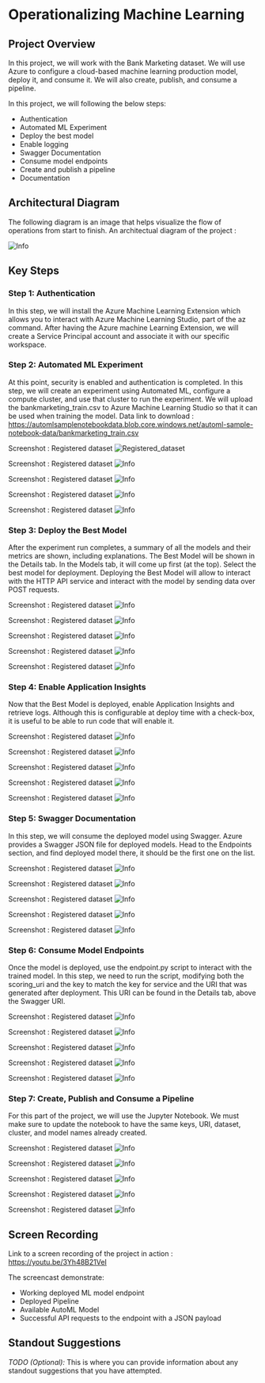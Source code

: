 # Operationalizing Machine Learning

## Project Overview
In this project, we will work with the Bank Marketing dataset. We will use Azure to configure a cloud-based machine learning production model, deploy it, and consume it. We will also create, publish, and consume a pipeline.

In this project, we will following the below steps:

- Authentication
- Automated ML Experiment
- Deploy the best model
- Enable logging
- Swagger Documentation
- Consume model endpoints
- Create and publish a pipeline
- Documentation

## Architectural Diagram
The following diagram is an image that helps visualize the flow of operations from start to finish. An architectual diagram of the project :

![Info](screenshot/Info.JPG)

## Key Steps

### Step 1: Authentication

In this step, we will install the Azure Machine Learning Extension which allows you to interact with Azure Machine Learning Studio, part of the az command. After having the Azure machine Learning Extension, we will create a Service Principal account and associate it with our specific workspace.

### Step 2: Automated ML Experiment

At this point, security is enabled and authentication is completed. In this step, we will create an experiment using Automated ML, configure a compute cluster, and use that cluster to run the experiment. We will upload the bankmarketing_train.csv to Azure Machine Learning Studio so that it can be used when training the model. Data link to download : https://automlsamplenotebookdata.blob.core.windows.net/automl-sample-notebook-data/bankmarketing_train.csv

Screenshot : Registered dataset
![Registered_dataset](screenshot/Registered_dataset.JPG)

Screenshot : Registered dataset
![Info](screenshot/Info.JPG)

Screenshot : Registered dataset
![Info](screenshot/Info.JPG)

Screenshot : Registered dataset
![Info](screenshot/Info.JPG)

Screenshot : Registered dataset
![Info](screenshot/Info.JPG)

### Step 3: Deploy the Best Model

After the experiment run completes, a summary of all the models and their metrics are shown, including explanations. The Best Model will be shown in the Details tab. In the Models tab, it will come up first (at the top). Select the best model for deployment. Deploying the Best Model will allow to interact with the HTTP API service and interact with the model by sending data over POST requests.

Screenshot : Registered dataset
![Info](screenshot/Info.JPG)

Screenshot : Registered dataset
![Info](screenshot/Info.JPG)

Screenshot : Registered dataset
![Info](screenshot/Info.JPG)

Screenshot : Registered dataset
![Info](screenshot/Info.JPG)

Screenshot : Registered dataset
![Info](screenshot/Info.JPG)

### Step 4: Enable Application Insights

Now that the Best Model is deployed, enable Application Insights and retrieve logs. Although this is configurable at deploy time with a check-box, it is useful to be able to run code that will enable it.

Screenshot : Registered dataset
![Info](screenshot/Info.JPG)

Screenshot : Registered dataset
![Info](screenshot/Info.JPG)

Screenshot : Registered dataset
![Info](screenshot/Info.JPG)

Screenshot : Registered dataset
![Info](screenshot/Info.JPG)

Screenshot : Registered dataset
![Info](screenshot/Info.JPG)

### Step 5: Swagger Documentation

In this step, we will consume the deployed model using Swagger. Azure provides a Swagger JSON file for deployed models. Head to the Endpoints section, and find deployed model there, it should be the first one on the list.

Screenshot : Registered dataset
![Info](screenshot/Info.JPG)

Screenshot : Registered dataset
![Info](screenshot/Info.JPG)

Screenshot : Registered dataset
![Info](screenshot/Info.JPG)

Screenshot : Registered dataset
![Info](screenshot/Info.JPG)

Screenshot : Registered dataset
![Info](screenshot/Info.JPG)

### Step 6: Consume Model Endpoints

Once the model is deployed, use the endpoint.py script to interact with the trained model. In this step, we need to run the script, modifying both the scoring_uri and the key to match the key for service and the URI that was generated after deployment. This URI can be found in the Details tab, above the Swagger URI.

Screenshot : Registered dataset
![Info](screenshot/Info.JPG)

Screenshot : Registered dataset
![Info](screenshot/Info.JPG)

Screenshot : Registered dataset
![Info](screenshot/Info.JPG)

Screenshot : Registered dataset
![Info](screenshot/Info.JPG)

Screenshot : Registered dataset
![Info](screenshot/Info.JPG)

### Step 7: Create, Publish and Consume a Pipeline

For this part of the project, we will use the Jupyter Notebook. We must make sure to update the notebook to have the same keys, URI, dataset, cluster, and model names already created.

Screenshot : Registered dataset
![Info](screenshot/Info.JPG)

Screenshot : Registered dataset
![Info](screenshot/Info.JPG)

Screenshot : Registered dataset
![Info](screenshot/Info.JPG)

Screenshot : Registered dataset
![Info](screenshot/Info.JPG)

Screenshot : Registered dataset
![Info](screenshot/Info.JPG)

## Screen Recording
Link to a screen recording of the project in action : https://youtu.be/3Yh48B21VeI

The screencast demonstrate:

- Working deployed ML model endpoint
- Deployed Pipeline
- Available AutoML Model
- Successful API requests to the endpoint with a JSON payload

## Standout Suggestions
*TODO (Optional):* This is where you can provide information about any standout suggestions that you have attempted.
